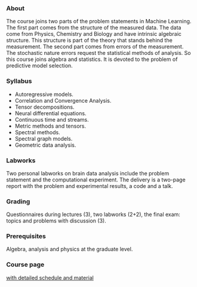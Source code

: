 ### About
The course joins two parts of the problem statements in Machine Learning. The first part comes from the structure of the measured data. The data come from Physics, Chemistry and Biology and have intrinsic algebraic structure. This structure is part of the theory that stands behind the measurement. The second part comes from errors of the measurement. The stochastic nature errors request the statistical methods of analysis. So this course joins algebra and statistics. It is devoted to the problem of predictive model selection. 

### Syllabus
* Autoregressive models.
* Correlation and Convergence Analysis.
* Tensor decompositions.
* Neural differential equations.
* Continuous time and streams.
* Metric methods and tensors.
* Spectral methods.
* Spectral graph models.
* Geometric data analysis.

### Labworks 
Two personal labworks on brain data analysis include the problem statement and the  computational experiment. The delivery is a two-page report with the problem and experimental results, a code and a talk.

### Grading
Questionnaires during lectures (3), two labworks (2+2), the final exam: topics and problems with discussion (3). 

### Prerequisites
Algebra, analysis and physics at the graduate level.

### Course page
[with detailed schedule and material](https://is-mipt.site/Math-methods-of-forecasting/)
